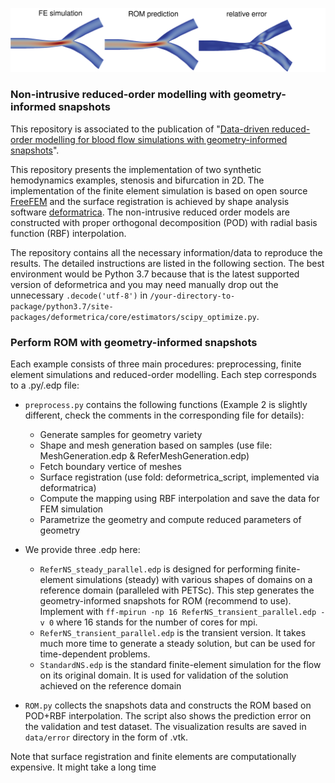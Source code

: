 ![](https://github.com/DongweiYe/ROM-with-geometry-informed-snapshots/blob/main/github_figure.png)
### Non-intrusive reduced-order modelling with geometry-informed snapshots

This repository is associated to the publication of "[Data-driven reduced-order modelling for blood flow simulations with geometry-informed snapshots](https://arxiv.org/abs/2302.11006)". 

This repository presents the implementation of two synthetic hemodynamics examples, stenosis and bifurcation in 2D. The implementation of the finite element simulation is based on open source [FreeFEM](https://freefem.org/) and the surface registration is achieved by shape analysis software [deformatrica](https://www.deformetrica.org/). The non-intrusive reduced order models are constructed with proper orthogonal decomposition (POD) with radial basis function (RBF) interpolation.

The repository contains all the necessary information/data to reproduce the results. The detailed instructions are listed in the following section. The best environment would be Python 3.7 because that is the latest supported version of deformetrica and you may need manually drop out the unnecessary `.decode('utf-8')` in `/your-directory-to-package/python3.7/site-packages/deformetrica/core/estimators/scipy_optimize.py`.

### Perform ROM with geometry-informed snapshots
Each example consists of three main procedures: preprocessing, finite element simulations and reduced-order modelling. Each step corresponds to a .py/.edp file:
* `preprocess.py` contains the following functions (Example 2 is slightly different, check the comments in the corresponding file for details):
  - Generate samples for geometry variety         
  - Shape and mesh generation based on samples (use file: MeshGeneration.edp & ReferMeshGeneration.edp)
  - Fetch boundary vertice of meshes 
  - Surface registration (use fold: deformetrica_script, implemented via deformatrica)
  - Compute the mapping using RBF interpolation and save the data for FEM simulation
  - Parametrize the geometry and compute reduced parameters of geometry

* We provide three .edp here:
  - `ReferNS_steady_parallel.edp` is designed for performing finite-element simulations (steady) with various shapes of domains on a reference domain (paralleled with PETSc). This step generates the geometry-informed snapshots for ROM (recommend to use). 
    Implement with `ff-mpirun -np 16 ReferNS_transient_parallel.edp -v 0` where 16 stands for the number of cores for mpi.
  - `ReferNS_transient_parallel.edp` is the transient version. It takes much more time to generate a steady solution, but can be used for time-dependent problems.
  - `StandardNS.edp` is the standard finite-element simulation for the flow on its original domain. It is used for validation of the solution achieved on the reference domain

* `ROM.py` collects the snapshots data and constructs the ROM based on POD+RBF interpolation. The script also shows the prediction error on the validation and test dataset. The visualization results are saved in `data/error` directory in the form of .vtk. 

Note that surface registration and finite elements are computationally expensive. It might take a long time
